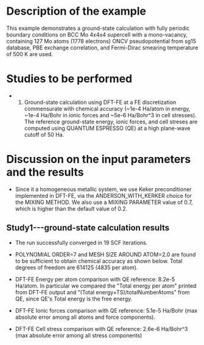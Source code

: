 Description of the example
==========================
This example demonstrates a ground-state calculation with fully periodic boundary conditions on BCC Mo 4x4x4 supercell with a mono-vacancy, containing 127 Mo atoms (1778 electrons) ONCV pseudopotential from sg15 database, PBE exchange correlation, and Fermi-Dirac smearing temperature of 500 K are used.

Studies to be performed
=======================
* 1) Ground-state calculation using DFT-FE at a FE discretization commensurate with chemical accuracy (~1e-4 Ha/atom in energy, ~1e-4 Ha/Bohr in ionic forces and ~5e-6 Ha/Bohr^3 in cell stresses). The reference ground-state energy, ionic forces, and cell streses are computed using QUANTUM ESPRESSO (QE) at a high plane-wave cutoff of 50 Ha.


Discussion on the input parameters and the results
=================================================
* Since it a homogeneous metallic system, we use Keker preconditioner implemented in DFT-FE, via the ANDERSON\_WITH\_KERKER choice for the MIXING METHOD. We also use a MIXING PARAMETER value of 0.7, which is higher than the default value of 0.2.


Study1---ground-state calculation results
-------
* The run successfully converged in 19 SCF iterations.

* POLYNOMIAL ORDER=7 and MESH SIZE AROUND ATOM=2.0 are found to be sufficient to obtain chemical accuracy as shown below. Total degrees of freedom are 614125 (4835 per atom).

* DFT-FE Energy per atom comparison with QE reference: 8.2e-5 Ha/atom. In particular we compared the "Total energy per atom" printed from DFT-FE output and "(Total energy+TS)/totalNumberAtoms" from QE, since QE's Total energy is the free energy.

* DFT-FE Ionic forces comparison with QE reference: 5.1e-5 Ha/Bohr (max absolute error among all atoms and force components). 

* DFT-FE Cell stress comparison with QE reference: 2.6e-6 Ha/Bohr^3 (max absolute error among all stress components)
